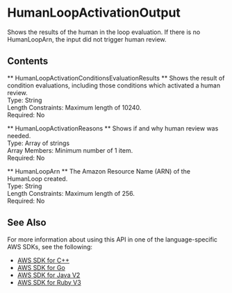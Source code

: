 # HumanLoopActivationOutput<a name="API_HumanLoopActivationOutput"></a>

Shows the results of the human in the loop evaluation\. If there is no HumanLoopArn, the input did not trigger human review\.

## Contents<a name="API_HumanLoopActivationOutput_Contents"></a>

 ** HumanLoopActivationConditionsEvaluationResults **   <a name="Textract-Type-HumanLoopActivationOutput-HumanLoopActivationConditionsEvaluationResults"></a>
Shows the result of condition evaluations, including those conditions which activated a human review\.  
Type: String  
Length Constraints: Maximum length of 10240\.  
Required: No

 ** HumanLoopActivationReasons **   <a name="Textract-Type-HumanLoopActivationOutput-HumanLoopActivationReasons"></a>
Shows if and why human review was needed\.  
Type: Array of strings  
Array Members: Minimum number of 1 item\.  
Required: No

 ** HumanLoopArn **   <a name="Textract-Type-HumanLoopActivationOutput-HumanLoopArn"></a>
The Amazon Resource Name \(ARN\) of the HumanLoop created\.  
Type: String  
Length Constraints: Maximum length of 256\.  
Required: No

## See Also<a name="API_HumanLoopActivationOutput_SeeAlso"></a>

For more information about using this API in one of the language\-specific AWS SDKs, see the following:
+  [AWS SDK for C\+\+](https://docs.aws.amazon.com/goto/SdkForCpp/textract-2018-06-27/HumanLoopActivationOutput) 
+  [AWS SDK for Go](https://docs.aws.amazon.com/goto/SdkForGoV1/textract-2018-06-27/HumanLoopActivationOutput) 
+  [AWS SDK for Java V2](https://docs.aws.amazon.com/goto/SdkForJavaV2/textract-2018-06-27/HumanLoopActivationOutput) 
+  [AWS SDK for Ruby V3](https://docs.aws.amazon.com/goto/SdkForRubyV3/textract-2018-06-27/HumanLoopActivationOutput) 